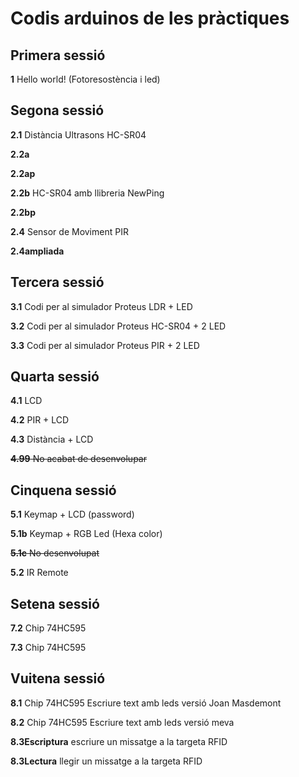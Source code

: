 # Codis arduinos de les pràctiques

## Primera sessió

**1** Hello world! (Fotoresostència i led)

## Segona sessió

**2.1** Distància Ultrasons HC-SR04

**2.2a** 

**2.2ap** 

**2.2b** HC-SR04 amb llibreria NewPing

**2.2bp** 

**2.4** Sensor de Moviment PIR

**2.4ampliada** 

##  Tercera sessió

**3.1** Codi per al simulador Proteus LDR + LED

**3.2** Codi per al simulador Proteus HC-SR04 + 2 LED

**3.3** Codi per al simulador Proteus PIR + 2 LED

## Quarta sessió

**4.1** LCD 

**4.2** PIR + LCD

**4.3** Distància + LCD

~~**4.99** No acabat de desenvolupar~~

## Cinquena sessió

**5.1** Keymap + LCD (password)

**5.1b** Keymap + RGB Led (Hexa color)

~~**5.1c** No desenvolupat~~

**5.2** IR Remote

## Setena sessió

**7.2** Chip 74HC595

**7.3** Chip 74HC595

## Vuitena sessió

**8.1** Chip 74HC595 Escriure text amb leds versió Joan Masdemont

**8.2** Chip 74HC595 Escriure text amb leds versió meva

**8.3Escriptura** escriure un missatge a la targeta RFID

**8.3Lectura** llegir un missatge a la targeta RFID
